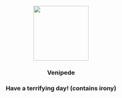 <p align="center">
    <img src="https://raw.githubusercontent.com/PokeAPI/sprites/master/sprites/pokemon/543.png" width="150" height="150">
</p>
<h3 align="center"> <b>Venipede</b></h3>
<h3 align="center">Have a terrifying day! (contains irony)</h3>
